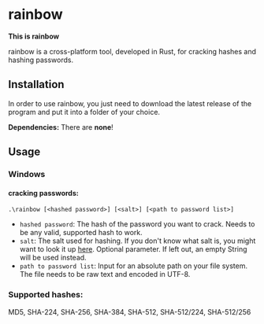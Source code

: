 # rainbow

**This is rainbow**

rainbow is a cross-platform tool, developed in Rust, for cracking hashes and hashing passwords.

## Installation

In order to use rainbow, you just need to download the latest release of the program and put it into a folder of your
choice.

**Dependencies:** There are **none**!

## Usage

### Windows

#### cracking passwords:

`
.\rainbow [<hashed password>] [<salt>] [<path to password list>]
`

- `hashed password`: The hash of the password you want to crack. Needs to be any valid, supported hash to work.
- `salt`: The salt used for hashing. If you don't know what salt is, you might want to look it
  up [here](https://en.wikipedia.org/wiki/Salt_(cryptography)). Optional parameter. If left out, an empty String will be
  used instead.
- `path to password list`: Input for an absolute path on your file system. The file needs to be raw text and encoded in
  UTF-8.

### Supported hashes:

MD5, SHA-224, SHA-256, SHA-384, SHA-512, SHA-512/224, SHA-512/256